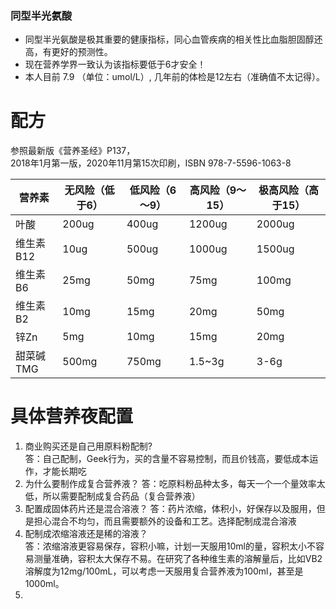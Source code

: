 ### 同型半光氨酸
- 同型半光氨酸是极其重要的健康指标，同心血管疾病的相关性比血脂胆固醇还高，有更好的预测性。  
- 现在营养学界一致认为该指标要低于6才安全！   
- 本人目前 7.9 （单位：umol/L）,  几年前的体检是12左右（准确值不太记得）。  

# 配方
  参照最新版《营养圣经》P137，  
  2018年1月第一版，2020年11月第15次印刷，ISBN 978-7-5596-1063-8  
  
 | 营养素   |   无风险（低于6）| 低风险（6～9）| 高风险（9～15）| 极高风险（高于15）|
 |---------|----------------|-------------|-------------|-----------------|
 | 叶酸     |  200ug         | 400ug       | 1200ug      |   2000ug        |
 | 维生素B12 | 10ug          | 500ug       | 1000ug       |  1500ug        |
 | 维生素B6  | 25mg          | 50mg        | 75mg         |  100mg         |
 | 维生素B2  | 10mg          | 15mg        | 20mg         |  50mg          | 
 | 锌Zn     | 5mg            | 10mg        | 15mg        |  20mg          |
 | 甜菜碱TMG | 500mg         | 750mg       | 1.5~3g       |  3-6g          |
  
# 具体营养夜配置
1. 商业购买还是自己用原料粉配制?  
   答：自己配制，Geek行为，买的含量不容易控制，而且价钱高，要低成本运作，才能长期吃
2. 为什么要制作成复合营养液？
   答：吃原料粉品种太多，每天一个一个量效率太低，所以需要配制成复合药品（复合营养液）
3. 配置成固体药片还是混合溶液？
   答：药片浓缩，体积小，好保存以及服用，但是担心混合不均匀，而且需要额外的设备和工艺。选择配制成混合溶液
4. 配制成浓缩溶液还是稀的溶液？  
   答：浓缩溶液更容易保存，容积小嘛，计划一天服用10ml的量，容积太小不容易测量准确，容积太大保存不易。在研究了各种维生素的溶解量后，比如VB2溶解度为12mg/100mL，可以考虑一天服用复合营养液为100ml，甚至是1000ml。
5. 
  
  

